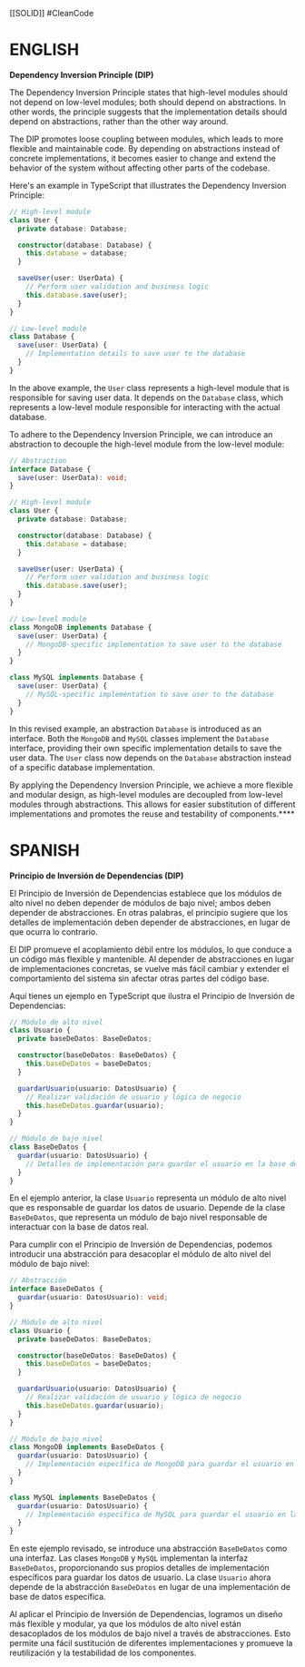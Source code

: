   [[SOLID]] #CleanCode

# ENGLISH
**Dependency Inversion Principle (DIP)**

The Dependency Inversion Principle states that high-level modules should not depend on low-level modules; both should depend on abstractions. In other words, the principle suggests that the implementation details should depend on abstractions, rather than the other way around.

The DIP promotes loose coupling between modules, which leads to more flexible and maintainable code. By depending on abstractions instead of concrete implementations, it becomes easier to change and extend the behavior of the system without affecting other parts of the codebase.

Here's an example in TypeScript that illustrates the Dependency Inversion Principle:

```ts
// High-level module
class User {
  private database: Database;

  constructor(database: Database) {
    this.database = database;
  }

  saveUser(user: UserData) {
    // Perform user validation and business logic
    this.database.save(user);
  }
}

// Low-level module
class Database {
  save(user: UserData) {
    // Implementation details to save user to the database
  }
}
```
In the above example, the `User` class represents a high-level module that is responsible for saving user data. It depends on the `Database` class, which represents a low-level module responsible for interacting with the actual database.

To adhere to the Dependency Inversion Principle, we can introduce an abstraction to decouple the high-level module from the low-level module:

```ts
// Abstraction
interface Database {
  save(user: UserData): void;
}

// High-level module
class User {
  private database: Database;

  constructor(database: Database) {
    this.database = database;
  }

  saveUser(user: UserData) {
    // Perform user validation and business logic
    this.database.save(user);
  }
}

// Low-level module
class MongoDB implements Database {
  save(user: UserData) {
    // MongoDB-specific implementation to save user to the database
  }
}

class MySQL implements Database {
  save(user: UserData) {
    // MySQL-specific implementation to save user to the database
  }
}

```

In this revised example, an abstraction `Database` is introduced as an interface. Both the `MongoDB` and `MySQL` classes implement the `Database` interface, providing their own specific implementation details to save the user data. The `User` class now depends on the `Database` abstraction instead of a specific database implementation.

By applying the Dependency Inversion Principle, we achieve a more flexible and modular design, as high-level modules are decoupled from low-level modules through abstractions. This allows for easier substitution of different implementations and promotes the reuse and testability of components.****

# SPANISH

**Principio de Inversión de Dependencias (DIP)**

El Principio de Inversión de Dependencias establece que los módulos de alto nivel no deben depender de módulos de bajo nivel; ambos deben depender de abstracciones. En otras palabras, el principio sugiere que los detalles de implementación deben depender de abstracciones, en lugar de que ocurra lo contrario.

El DIP promueve el acoplamiento débil entre los módulos, lo que conduce a un código más flexible y mantenible. Al depender de abstracciones en lugar de implementaciones concretas, se vuelve más fácil cambiar y extender el comportamiento del sistema sin afectar otras partes del código base.

Aquí tienes un ejemplo en TypeScript que ilustra el Principio de Inversión de Dependencias:

```ts
// Módulo de alto nivel
class Usuario {
  private baseDeDatos: BaseDeDatos;

  constructor(baseDeDatos: BaseDeDatos) {
    this.baseDeDatos = baseDeDatos;
  }

  guardarUsuario(usuario: DatosUsuario) {
    // Realizar validación de usuario y lógica de negocio
    this.baseDeDatos.guardar(usuario);
  }
}

// Módulo de bajo nivel
class BaseDeDatos {
  guardar(usuario: DatosUsuario) {
    // Detalles de implementación para guardar el usuario en la base de datos
  }
}
```

En el ejemplo anterior, la clase `Usuario` representa un módulo de alto nivel que es responsable de guardar los datos de usuario. Depende de la clase `BaseDeDatos`, que representa un módulo de bajo nivel responsable de interactuar con la base de datos real.

Para cumplir con el Principio de Inversión de Dependencias, podemos introducir una abstracción para desacoplar el módulo de alto nivel del módulo de bajo nivel:

```ts
// Abstracción
interface BaseDeDatos {
  guardar(usuario: DatosUsuario): void;
}

// Módulo de alto nivel
class Usuario {
  private baseDeDatos: BaseDeDatos;

  constructor(baseDeDatos: BaseDeDatos) {
    this.baseDeDatos = baseDeDatos;
  }

  guardarUsuario(usuario: DatosUsuario) {
    // Realizar validación de usuario y lógica de negocio
    this.baseDeDatos.guardar(usuario);
  }
}

// Módulo de bajo nivel
class MongoDB implements BaseDeDatos {
  guardar(usuario: DatosUsuario) {
    // Implementación específica de MongoDB para guardar el usuario en la base de datos
  }
}

class MySQL implements BaseDeDatos {
  guardar(usuario: DatosUsuario) {
    // Implementación específica de MySQL para guardar el usuario en la base de datos
  }
}
```

En este ejemplo revisado, se introduce una abstracción `BaseDeDatos` como una interfaz. Las clases `MongoDB` y `MySQL` implementan la interfaz `BaseDeDatos`, proporcionando sus propios detalles de implementación específicos para guardar los datos de usuario. La clase `Usuario` ahora depende de la abstracción `BaseDeDatos` en lugar de una implementación de base de datos específica.

Al aplicar el Principio de Inversión de Dependencias, logramos un diseño más flexible y modular, ya que los módulos de alto nivel están desacoplados de los módulos de bajo nivel a través de abstracciones. Esto permite una fácil sustitución de diferentes implementaciones y promueve la reutilización y la testabilidad de los componentes.